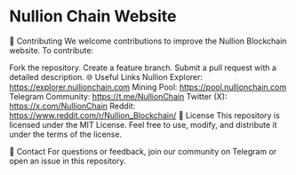 # Nullion Chain Website
🤝 Contributing
We welcome contributions to improve the Nullion Blockchain website. To contribute:

Fork the repository.
Create a feature branch.
Submit a pull request with a detailed description.
🌐 Useful Links
Nullion Explorer: https://explorer.nullionchain.com
Mining Pool: https://pool.nullionchain.com
Telegram Community: https://t.me/NullionChain
Twitter (X): https://x.com/NullionChain
Reddit: https://www.reddit.com/r/Nullion_Blockchain/
📜 License
This repository is licensed under the MIT License. Feel free to use, modify, and distribute it under the terms of the license.

💬 Contact
For questions or feedback, join our community on Telegram or open an issue in this repository.
